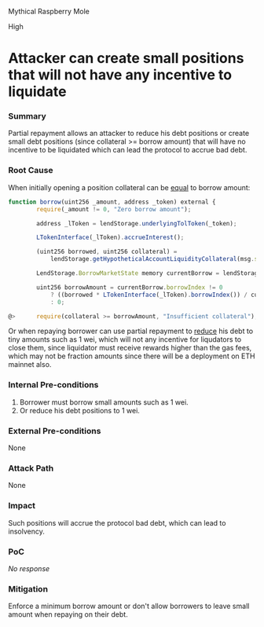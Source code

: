 Mythical Raspberry Mole

High

# Attacker can create small positions that will not have any incentive to liquidate

### Summary

Partial repayment allows an attacker to reduce his debt positions or create small debt positions (since collateral >= borrow amount) that will have no incentive to be liquidated which can lead the protocol to accrue bad debt.

### Root Cause

When initially opening a position collateral can be [equal](https://github.com/sherlock-audit/2025-05-lend-audit-contest/blob/3c97677544cf993c9f7be18d423bd3b5e5a62dd9/Lend-V2/src/LayerZero/CoreRouter.sol#L161) to borrow amount:

```javascript
function borrow(uint256 _amount, address _token) external {
        require(_amount != 0, "Zero borrow amount");

        address _lToken = lendStorage.underlyingTolToken(_token);

        LTokenInterface(_lToken).accrueInterest();

        (uint256 borrowed, uint256 collateral) =
            lendStorage.getHypotheticalAccountLiquidityCollateral(msg.sender, LToken(payable(_lToken)), 0, _amount);

        LendStorage.BorrowMarketState memory currentBorrow = lendStorage.getBorrowBalance(msg.sender, _lToken);

        uint256 borrowAmount = currentBorrow.borrowIndex != 0
            ? ((borrowed * LTokenInterface(_lToken).borrowIndex()) / currentBorrow.borrowIndex)
            : 0;

@>      require(collateral >= borrowAmount, "Insufficient collateral");
```

Or when repaying borrower can use partial repayment to [reduce](https://github.com/sherlock-audit/2025-05-lend-audit-contest/blob/3c97677544cf993c9f7be18d423bd3b5e5a62dd9/Lend-V2/src/LayerZero/CoreRouter.sol#L496-L499) his debt to tiny amounts such as 1 wei, which will not any incentive for liqudators to close them, since liquidator must receive rewards higher than the gas fees, which may not be fraction amounts since there will be a deployment on ETH mainnet also.

### Internal Pre-conditions

1. Borrower must borrow small amounts such as 1 wei.
2. Or reduce his debt positions to 1 wei.

### External Pre-conditions

None

### Attack Path

None

### Impact

Such positions will accrue the protocol bad debt, which can lead to insolvency.

### PoC

_No response_

### Mitigation

Enforce a minimum borrow amount or don't allow borrowers to leave small amount when repaying on their debt.